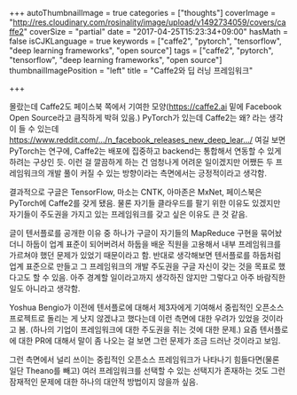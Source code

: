+++
autoThumbnailImage = true
categories = ["thoughts"]
coverImage = "http://res.cloudinary.com/rosinality/image/upload/v1492734059/covers/caffe2"
coverSize = "partial"
date = "2017-04-25T15:23:34+09:00"
hasMath = false
isCJKLanguage = true
keywords = ["caffe2", "pytorch", "tensorflow", "deep learning frameworks", "open source"]
tags = ["caffe2", "pytorch", "tensorflow", "deep learning frameworks", "open source"]
thumbnailImagePosition = "left"
title = "Caffe2와 딥 러닝 프레임워크"

+++

몰랐는데 Caffe2도 페이스북 쪽에서 기여한 모양(https://caffe2.ai 밑에 Facebook Open Source라고 큼직하게 박혀 있음.) PyTorch가 있는데 Caffe2는 왜? 라는 생각이 들 수 있는데 https://www.reddit.com/…/n_facebook_releases_new_deep_lear…/ 여길 보면 PyTorch는 연구에, Caffe2는 배포에 집중하고 backend는 통합해서 연동할 수 있게 하려는 구상인 듯. 이런 걸 깔끔하게 하는 건 엄청나게 어려운 일이겠지만 어쨌든 두 프레임워크의 개발 풀이 커질 수 있는 방향이라는 측면에서는 긍정적이라고 생각함.

결과적으로 구글은 TensorFlow, 마소는 CNTK, 아마존은 MxNet, 페이스북은 PyTorch에 Caffe2를 갖게 됐음. 물론 자기들 클라우드를 팔기 위한 이유도 있겠지만 자기들이 주도권을 가지고 있는 프레임워크를 갖고 싶은 이유도 큰 것 같음.

글이 텐서플로를 공개한 이유 중 하나가 구글이 자기들의 MapReduce 구현을 묶어놨더니 하둡이 업계 표준이 되어버려서 하둡을 배운 직원을 고용해서 내부 프레임워크를 가르쳐야 했던 문제가 있었기 때문이라고 함. 반대로 생각해보면 텐서플로를 하둡처럼 업계 표준으로 만들고 그 프레임워크의 개발 주도권을 구글 자신이 갖는 것을 목표로 했다고도 할 수 있음. 아주 경계할 일이라고까지 생각하진 않지만 그렇다고 아주 바람직한 일도 아니라고 생각함.

Yoshua Bengio가 이전에 텐서플로에 대해서 제3자에게 기여해서 중립적인 오픈소스 프로젝트로 돌리는 게 낫지 않겠냐고 했다는데 이런 측면에 대한 우려가 있었을 것이라고 봄. (하나의 기업이 프레임워크에 대한 주도권을 쥐는 것에 대한 문제.) 요즘 텐서플로에 대한 PR에 대해서 말이 좀 나오는 걸 보면 그런 문제가 조금 드러난 것이라고 보임.

그런 측면에서 널리 쓰이는 중립적인 오픈소스 프레임워크가 나타나기 힘들다면(물론 일단 Theano를 빼고) 여러 프레임워크를 선택할 수 있는 선택지가 존재하는 것도 그런 잠재적인 문제에 대한 하나의 대안적 방법이지 않을까 싶음.